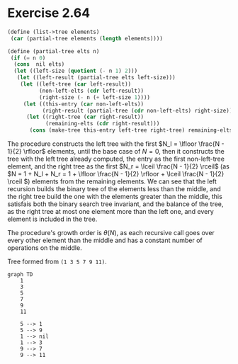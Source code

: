 # Exercise 2.64

```scheme
(define (list->tree elements)
 (car (partial-tree elements (length elements))))

(define (partial-tree elts n)
 (if (= n 0)
  (cons  nil elts)
  (let ((left-size (quotient (- n 1) 2)))
   (let ((left-result (partial-tree elts left-size)))
    (let ((left-tree (car left-result))
          (non-left-elts (cdr left-result))
          (right-size (- n (+ left-size 1))))
     (let ((this-entry (car non-left-elts))
           (right-result (partial-tree (cdr non-left-elts) right-size)))
      (let ((right-tree (car right-result))
            (remaining-elts (cdr right-result)))
       (cons (make-tree this-entry left-tree right-tree) remaining-elts))))))))
```

The procedure constructs the left tree with the first
$N_l = \lfloor \frac{N - 1}{2} \rfloor$ elements, until the base case of
$N = 0$, then it constructs the tree with the left tree already computed, the
entry as the first non-left-tree element, and the right tree as the first
$N_r = \lceil \frac{N - 1}{2} \rceil$ (as $N = 1 + N_l + N_r = 1 + \lfloor
\frac{N - 1}{2} \rfloor + \lceil \frac{N - 1}{2} \rceil $) elements from the
remaining elements. We can see that the left recursion builds the binary tree of
the elements less than the middle, and the right tree build the one with the
elements greater than the middle, this satisfais both the binary search tree
invariant, and the balance of the tree, as the right tree at most one element
more than the left one, and every element is included in the tree.

The procedure's growth order is $\theta(N)$, as each recursive call goes over
every other element than the middle and has a constant number of operations on
the middle.

Tree formed from `(1 3 5 7 9 11)`.

```mermaid
graph TD
    1
    3
    5
    7
    9
    11

    5 --> 1
    5 --> 9
    1 --> nil
    1 --> 3
    9 --> 7
    9 --> 11
```
